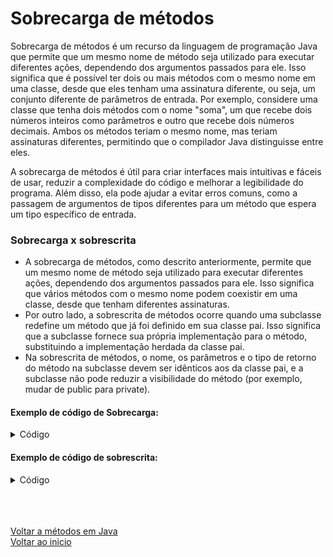 # Sobrecarga de métodos

Sobrecarga de métodos é um recurso da linguagem de programação Java que permite que um mesmo nome de método seja utilizado para executar diferentes ações, dependendo dos argumentos passados para ele. Isso significa que é possível ter dois ou mais métodos com o mesmo nome em uma classe, desde que eles tenham uma assinatura diferente, ou seja, um conjunto diferente de parâmetros de entrada. Por exemplo, considere uma classe que tenha dois métodos com o nome "soma", um que recebe dois números inteiros como parâmetros e outro que recebe dois números decimais. Ambos os métodos teriam o mesmo nome, mas teriam assinaturas diferentes, permitindo que o compilador Java distinguisse entre eles. 

A sobrecarga de métodos é útil para criar interfaces mais intuitivas e fáceis de usar, reduzir a complexidade do código e melhorar a legibilidade do programa. Além disso, ela pode ajudar a evitar erros comuns, como a passagem de argumentos de tipos diferentes para um método que espera um tipo específico de entrada.

### Sobrecarga x sobrescrita
- A sobrecarga de métodos, como descrito anteriormente, permite que um mesmo nome de método seja utilizado para executar diferentes ações, dependendo dos argumentos passados para ele. Isso significa que vários métodos com o mesmo nome podem coexistir em uma classe, desde que tenham diferentes assinaturas.
- Por outro lado, a sobrescrita de métodos ocorre quando uma subclasse redefine um método que já foi definido em sua classe pai. Isso significa que a subclasse fornece sua própria implementação para o método, substituindo a implementação herdada da classe pai.
- Na sobrescrita de métodos, o nome, os parâmetros e o tipo de retorno do método na subclasse devem ser idênticos aos da classe pai, e a subclasse não pode reduzir a visibilidade do método (por exemplo, mudar de public para private).

#### Exemplo de código de Sobrecarga:
<details>
<summary>Código</summary>

```java
public class ExemploSobrecarga {

    public static void main(String[] args) {
        int somaInteiros = soma(2, 3);
        System.out.println("A soma dos inteiros é: " + somaInteiros);

        double somaDecimais = soma(2.5, 3.7);
        System.out.println("A soma dos decimais é: " + somaDecimais);
    }

    // Método de sobrecarga para soma de inteiros
    public static int soma(int a, int b) {
        int resultado = a + b;
        return resultado;
    }

    // Método de sobrecarga para soma de decimais
    public static double soma(double a, double b) {
        double resultado = a + b;
        return resultado;
    }
}
```

</details>


#### Exemplo de código de sobrescrita:
<details>
<summary>Código</summary>

```java
class Animal {
    public void fazerBarulho() {
        System.out.println("O animal faz algum barulho.");
    }
}

class Cachorro extends Animal {
    @Override
    public void fazerBarulho() {
        System.out.println("O cachorro faz 'Au Au!'");
    }
}

public class ExemploSobrescrita {
    public static void main(String[] args) {
        Animal animal = new Animal();
        animal.fazerBarulho(); // Saída: O animal faz algum barulho.

        Cachorro cachorro = new Cachorro();
        cachorro.fazerBarulho(); // Saída: O cachorro faz 'Au Au!'
    }
}
```

</details>

<br>

<br>

<br>

[Voltar a métodos em Java](/Arquivos/Conteudo/2%20-%20Conhecendo%20a%20linguagem%20Java/2.6%20Metodos%20em%20java.md)<br>
[Voltar ao inicio](/README.md)